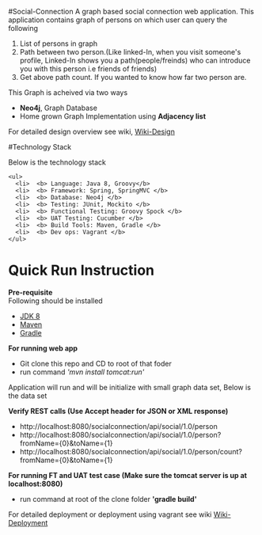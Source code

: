 #Social-Connection
A graph based social connection web application. This application contains graph of persons on which user can query the following
<ol>
  <li> List of persons in graph
  <li> Path between two person.(Like linked-In, when you visit someone's profile, Linked-In shows you a path(people/freinds) who can introduce you with this person i.e friends of friends)
  <li> Get above path count. If you wanted to know how far two person are.
</ol>  

<p>
  This Graph is acheived via two ways 
    <ul>
      <li> <b>Neo4j</b>, Graph Database
      <li> Home grown Graph Implementation using <b>Adjacency list</b>
    </ul>  
  </p>
  <p>
    For detailed design overview see wiki,
    <a href="https://github.com/pulkitmehra/socialconnection/wiki/Design-Details">Wiki-Design</a>
  </p>
#Technology Stack

<p>
  Below is the technology stack
    
    <ul>
      <li>  <b> Language: Java 8, Groovy</b>
      <li>  <b> Framework: Spring, SpringMVC </b>
      <li>  <b> Database: Neo4j </b>
      <li>  <b> Testing: JUnit, Mockito </b>
      <li>  <b> Functional Testing: Groovy Spock </b>
      <li>  <b> UAT Testing: Cucumber </b>
      <li>  <b> Build Tools: Maven, Gradle </b>
      <li>  <b> Dev ops: Vagrant </b>
    </ul>  
</p>

# Quick Run Instruction


<b>Pre-requisite</b>
<br>
Following should be installed
<p>
  <ul>
      <li>  <a href="http://www.oracle.com/technetwork/java/javase/downloads/jdk8-downloads-2133151.html">JDK 8</a>
      <li>  <a href="http://maven.apache.org/">Maven</a>
      <li>  <a href="https://gradle.org/downloads">Gradle</a>
  </ul>
</p>

<p>
  <b>For running web app</b>
  <ul>
      <li>  Git clone this repo and CD to root of that foder
      <li>  run command <i>'mvn install tomcat:run'</i>
  </ul>
  
  Application will run and will be initialize with small graph data set, Below is the data set
</p>
<p>
  <b>Verify REST calls (Use Accept header for JSON or XML response)</b>
   <ul>
      <li>  http://localhost:8080/socialconnection/api/social/1.0/person
      <li>  http://localhost:8080/socialconnection/api/social/1.0/person?fromName={0}&toName={1}
      <li>  http://localhost:8080/socialconnection/api/social/1.0/person/count?fromName={0}&toName={1}
  </ul>
  
  <b>For running FT and UAT test case (Make sure the tomcat server is up at localhost:8080)</b>
  <ul>
      <li>  run command at root of the clone folder <b>'gradle build'</b>
  </ul>
</p>

<p>
  For detailed deployment or deployment using vagrant see wiki
<a href="https://github.com/pulkitmehra/socialconnection/wiki/Deployment-Instructions">Wiki-Deployment</a>
</p>

